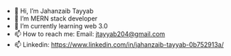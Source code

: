 - 👋 Hi, I’m Jahanzaib Tayyab
- 👀 I’m MERN stack developer
- 🌱 I’m currently learning web 3.0
- 📫 How to reach me: Email: jtayyab204@gmail.com 
- 📫 Linkedin: https://www.linkedin.com/in/jahanzaib-tayyab-0b752913a/

<!---
JahanzaibTayyab/JahanzaibTayyab is a ✨ special ✨ repository because its `README.md` (this file) appears on your GitHub profile.
You can click the Preview link to take a look at your changes.
--->
